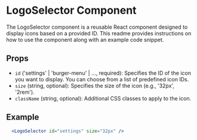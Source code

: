 # LogoSelector Component

The LogoSelector component is a reusable React component designed to display icons based on a provided ID. This readme provides instructions on how to use the component along with an example code snippet.

## Props
- `id` ('settings' | 'burger-menu' | ..., required): Specifies the ID of the icon you want to display. You can choose from a list of predefined icon IDs.
- `size` (string, optional): Specifies the size of the icon (e.g., '32px', '2rem').
- `className` (string, optional): Additional CSS classes to apply to the icon.

## Example

```jsx
  <LogoSelector id="settings" size="32px" />
```